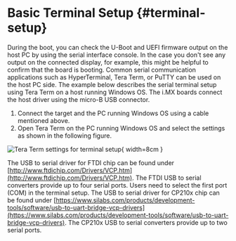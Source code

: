 ﻿Basic Terminal Setup {#terminal-setup}
====
During the boot, you can check the U-Boot and UEFI firmware output on the host PC by using the serial interface console.
In the case you don't see any output on the connected display, for example, this might be helpful to confirm that the board is booting.
Common serial communication applications such as HyperTerminal, Tera Term, or PuTTY can be used on the host PC side. The example below describes the serial terminal setup using Tera Term on a host running Windows OS.
The i.MX boards connect the host driver using the micro-B USB connector.

1. Connect the target and the PC running Windows OS using a cable mentioned above.
2. Open Tera Term on the PC running Windows OS and select the settings as shown in
the following figure.

![Tera Term settings for terminal setup](images/com_settings.png "Tera term settings for terminal setup"){ width=8cm }

The USB to serial driver for FTDI chip can be found under [http://www.ftdichip.com/Drivers/VCP.htm](http://www.ftdichip.com/Drivers/VCP.htm).
The FTDI USB to serial converters provide up to four serial ports. Users need to select the first port (COM) in the terminal setup.
The USB to serial driver for CP210x chip can be found under [https://www.silabs.com/products/development-tools/software/usb-to-uart-bridge-vcp-drivers](https://www.silabs.com/products/development-tools/software/usb-to-uart-bridge-vcp-drivers). 
The CP210x USB to serial converters provide up to two serial ports.
